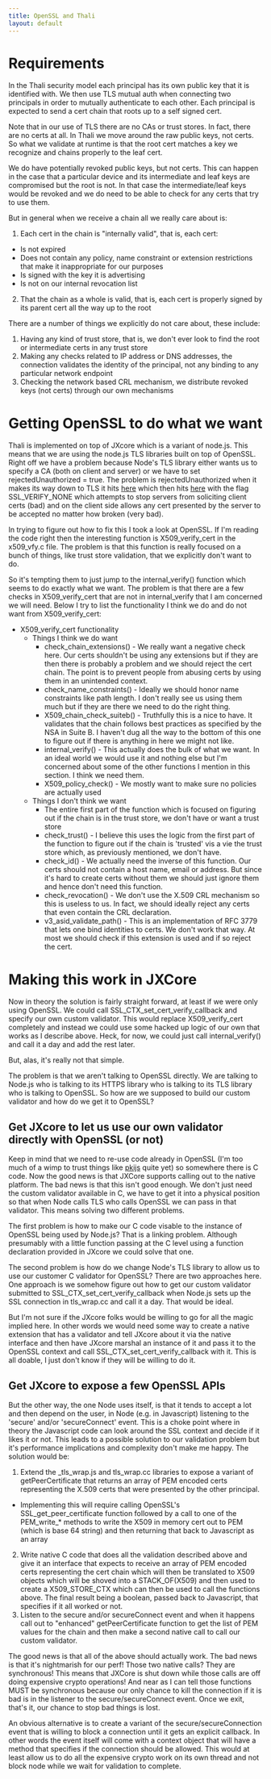 ```yaml
---
title: OpenSSL and Thali
layout: default
---
```


# Requirements
In the Thali security model each principal has its own public key that it is identified with. We then use TLS mutual auth when connecting two principals in order to mutually authenticate to each other. Each principal is expected to send a cert chain that roots up to a self signed cert.

Note that in our use of TLS there are no CAs or trust stores. In fact, there are no certs at all. In Thali we move around the raw public keys, not certs. So what we validate at runtime is that the root cert matches a key we recognize and chains properly to the leaf cert. 

We do have potentially revoked public keys, but not certs. This can happen in the case that a particular device and its intermediate and leaf keys are compromised but the root is not. In that case the intermediate/leaf keys would be revoked and we do need to be able to check for any certs that try to use them.

But in general when we receive a chain all we really care about is:

1. Each cert in the chain is "internally valid", that is, each cert:
 * Is not expired
 * Does not contain any policy, name constraint or extension restrictions that make it inappropriate for our purposes
 * Is signed with the key it is advertising
 * Is not on our internal revocation list
2. That the chain as a whole is valid, that is, each cert is properly signed by its parent cert all the way up to the root

There are a number of things we explicitly do not care about, these include:

1. Having any kind of trust store, that is, we don't ever look to find the root or intermediate certs in any trust store
2. Making any checks related to IP address or DNS addresses, the connection validates the identity of the principal, not any binding to any particular network endpoint
3. Checking the network based CRL mechanism, we distribute revoked keys (not certs) through our own mechanisms

# Getting OpenSSL to do what we want
Thali is implemented on top of JXcore which is a variant of node.js. This means that we are using the node.js TLS libraries built on top of OpenSSL. Right off we have a problem because Node's TLS library either wants us to specify a CA (both on client and server) or we have to set rejectedUnauthorized = true. The problem is rejectedUnauthorized when it makes its way down to TLS it hits [here](https://github.com/joyent/node/blob/8e539dc26dd811c960a8943b28c4a351aa5d89ad/src/tls_wrap.cc#L700) which then hits [here](https://www.openssl.org/docs/ssl/SSL_CTX_set_verify.html) with the flag SSL_VERIFY_NONE which attempts to stop servers from soliciting client certs (bad) and on the client side allows any cert presented by the server to be accepted no matter how broken (very bad).

In trying to figure out how to fix this I took a look at OpenSSL. If I'm reading the code right then the interesting function is X509_verify_cert in the x509_vfy.c file. The problem is that this function is really focused on a bunch of things, like trust store validation, that we explicitly don't want to do.

So it's tempting them to just jump to the internal_verify() function which seems to do exactly what we want. The problem is that there are a few checks in X509_verify_cert that are not in internal_verify that I am concerned we will need. Below I try to list the functionality I think we do and do not want from X509_verify_cert:

* X509_verify_cert functionality
  * Things I think we do want
    * check_chain_extensions() - We really want a negative check here. Our certs shouldn't be using any extensions but if they are then there is probably a problem and we should reject the cert chain. The point is to prevent people from abusing certs by using them in an unintended context.
    * check_name_constraints() - Ideally we should honor name constraints like path length. I don't really see us using them much but if they are there we need to do the right thing.
    * X509_chain_check_suiteb() - Truthfully this is a nice to have. It validates that the chain follows best practices as specified by the NSA in Suite B. I haven't dug all the way to the bottom of this one to figure out if there is anything in here we might not like.
    * internal_verify() - This actually does the bulk of what we want. In an ideal world we would use it and nothing else but I'm concerned about some of the other functions I mention in this section. I think we need them.
    * X509_policy_check() - We mostly want to make sure no policies are actually used
  * Things I don't think we want
    * The entire first part of the function which is focused on figuring out if the chain is in the trust store, we don't have or want a trust store
    * check_trust() - I believe this uses the logic from the first part of the function to figure out if the chain is 'trusted' vis a vie the trust store which, as previously mentioned, we don't have.
    * check_id() - We actually need the inverse of this function. Our certs should not contain a host name, email or address. But since it's hard to create certs without them we should just ignore them and hence don't need this function.
    * check_revocation() - We don't use the X.509 CRL mechanism so this is useless to us. In fact, we should ideally reject any certs that even contain the CRL declaration.
    * v3_asid_validate_path() - This is an implementation of RFC 3779 that lets one bind identities to certs. We don't work that way. At most we should check if this extension is used and if so reject the cert.
  
# Making this work in JXCore
Now in theory the solution is fairly straight forward, at least if we were only using OpenSSL. We could call SSL_CTX_set_cert_verify_callback and specify our own custom validator. This would replace X509_verify_cert completely and instead we could use some hacked up logic of our own that works as I describe above. Heck, for now, we could just call internal_verify() and call it a day and add the rest later.

But, alas, it's really not that simple.

The problem is that we aren't talking to OpenSSL directly. We are talking to Node.js who is talking to its HTTPS library who is talking to its TLS library who is talking to OpenSSL. So how are we supposed to build our custom validator and how do we get it to OpenSSL?

## Get JXcore to let us use our own validator directly with OpenSSL (or not)

Keep in mind that we need to re-use code already in OpenSSL (I'm too much of a wimp to trust things like [pkijs](https://www.npmjs.com/package/pkijs) quite yet) so somewhere there is C code. Now the good news is that JXCore supports calling out to the native platform. The bad news is that this isn't good enough. We don't just need the custom validator available in C, we have to get it into a physical position so that when Node calls TLS who calls OpenSSL we can pass in that validator. This means solving two different problems.

The first problem is how to make our C code visable to the instance of OpenSSL being used by Node.js? That is a linking problem. Although presumably with a little function passing at the C level using a function declaration provided in JXcore we could solve that one.

The second problem is how do we change Node's TLS library to allow us to use our customer C validator for OpenSSL? There are two approaches here. One approach is we somehow figure out how to get our custom validator submitted to SSL_CTX_set_cert_verify_callback when Node.js sets up the SSL connection in tls_wrap.cc and call it a day. That would be ideal.

But I'm not sure if the JXcore folks would be willing to go for all the magic implied here. In other words we would need some way to create a native extension that has a validator and tell JXcore about it via the native interface and then have JXcore marshal an instance of it and pass it to the OpenSSL context and call SSL_CTX_set_cert_verify_callback with it. This is all doable, I just don't know if they will be willing to do it.

## Get JXcore to expose a few OpenSSL APIs

But the other way, the one Node uses itself, is that it tends to accept a lot and then depend on the user, in Node (e.g. in Javascript) listening to the 'secure' and/or 'secureConnect' event. This is a choke point where in theory the Javascript code can look around the SSL context and decide if it likes it or not. This leads to a possible solution to our validation problem but it's performance implications and complexity don't make me happy. The solution would be:

1. Extend the _tls_wrap.js and tls_wrap.cc libraries to expose a variant of getPeerCertificate that returns an array of PEM encoded certs representing the X.509 certs that were presented by the other principal.
  * Implementing this will require calling OpenSSL's SSL_get_peer_certificate function followed by a call to one of the PEM_write_* methods to write the X509 in memory cert out to PEM (which is base 64 string) and then returning that back to Javascript as an array
2. Write native C code that does all the validation described above and give it an interface that expects to receive an array of PEM encoded certs representing the cert chain which will then be translated to X509 objects which will be shoved into a STACK_OF(X509) and then used to create a X509_STORE_CTX which can then be used to call the functions above. The final result being a boolean, passed back to Javascript, that specifies if it all worked or not.
3. Listen to the secure and/or secureConnect event and when it happens call out to "enhanced" getPeerCertificate function to get the list of PEM values for the chain and then make a second native call to call our custom validator.

The good news is that all of the above should actually work. The bad news is that it's nightmarish for our perf! Those two native calls? They are synchronous! This means that JXCore is shut down while those calls are off doing expensive crypto operations! And near as I can tell those functions MUST be synchronous because our only chance to kill the connection if it is bad is in the listener to the secure/secureConnect event. Once we exit, that's it, our chance to stop bad things is lost.

An obvious alternative is to create a variant of the secure/secureConnection event that is willing to block a connection until it gets an explicit callback. In other words the event itself will come with a context object that will have a method that specifies if the connection should be allowed. This would at least allow us to do all the expensive crypto work on its own thread and not block node while we wait for validation to complete.
